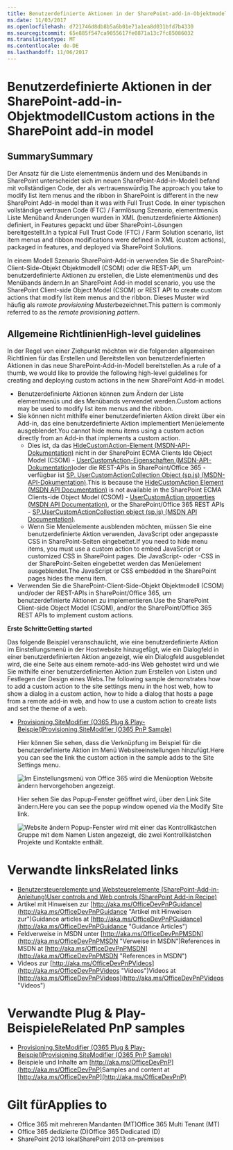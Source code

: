 ```yaml
---
title: Benutzerdefinierte Aktionen in der SharePoint-add-in-Objektmodell
ms.date: 11/03/2017
ms.openlocfilehash: d721746d8db8b5a6b01e71a1ea8d031bfd7b4330
ms.sourcegitcommit: 65e885f547ca9055617fe0871a13c7fc85086032
ms.translationtype: MT
ms.contentlocale: de-DE
ms.lasthandoff: 11/06/2017
---
```

<a name="custom-actions-in-the-sharepoint-add-in-model"></a><span data-ttu-id="72c54-102">Benutzerdefinierte Aktionen in der SharePoint-add-in-Objektmodell</span><span class="sxs-lookup"><span data-stu-id="72c54-102">Custom actions in the SharePoint add-in model</span></span>
=============================================

<a name="summary"></a><span data-ttu-id="72c54-103">Summary</span><span class="sxs-lookup"><span data-stu-id="72c54-103">Summary</span></span>
-------

<span data-ttu-id="72c54-104">Der Ansatz für die Liste elementmenüs ändern und des Menübands in SharePoint unterscheidet sich im neuen SharePoint-Add-in-Modell befand mit vollständigen Code, der als vertrauenswürdig.</span><span class="sxs-lookup"><span data-stu-id="72c54-104">The approach you take to modify list item menus and the ribbon in SharePoint is different in the new SharePoint Add-in model than it was with Full Trust Code.</span></span> <span data-ttu-id="72c54-105">In einer typischen vollständige vertrauen Code (FTC) / Farmlösung Szenario, elementmenüs Liste Menüband Änderungen wurden in XML (benutzerdefinierte Aktionen) definiert, in Features gepackt und über SharePoint-Lösungen bereitgestellt.</span><span class="sxs-lookup"><span data-stu-id="72c54-105">In a typical Full Trust Code (FTC) / Farm Solution scenario, list item menus and ribbon modifications were defined in XML (custom actions), packaged in features, and deployed via SharePoint Solutions.</span></span>

<span data-ttu-id="72c54-106">In einem Modell Szenario SharePoint-Add-in verwenden Sie die SharePoint-Client-Side-Objekt Objektmodell (CSOM) oder die REST-API, um benutzerdefinierte Aktionen zu erstellen, die Liste elementmenüs und des Menübands ändern.</span><span class="sxs-lookup"><span data-stu-id="72c54-106">In an SharePoint Add-in model scenario, you use the SharePoint Client-side Object Model (CSOM) or REST API to create custom actions that modify list item menus and the ribbon.</span></span> <span data-ttu-id="72c54-107">Dieses Muster wird häufig als *remote provisioning Muster*bezeichnet.</span><span class="sxs-lookup"><span data-stu-id="72c54-107">This pattern is commonly referred to as the *remote provisioning pattern*.</span></span>

<a name="high-level-guidelines"></a><span data-ttu-id="72c54-108">Allgemeine Richtlinien</span><span class="sxs-lookup"><span data-stu-id="72c54-108">High-level guidelines</span></span>
---------------------

<span data-ttu-id="72c54-109">In der Regel von einer Ziehpunkt möchten wir die folgenden allgemeinen Richtlinien für das Erstellen und Bereitstellen von benutzerdefinierten Aktionen in das neue SharePoint-Add-in-Modell bereitstellen.</span><span class="sxs-lookup"><span data-stu-id="72c54-109">As a rule of a thumb, we would like to provide the following high-level guidelines for creating and deploying custom actions in the new SharePoint Add-in model.</span></span>

- <span data-ttu-id="72c54-110">Benutzerdefinierte Aktionen können zum Ändern der Liste elementmenüs und des Menübands verwendet werden.</span><span class="sxs-lookup"><span data-stu-id="72c54-110">Custom actions may be used to modify list item menus and the ribbon.</span></span>
- <span data-ttu-id="72c54-111">Sie können nicht mithilfe einer benutzerdefinierten Aktion direkt über ein Add-in, das eine benutzerdefinierte Aktion implementiert Menüelemente ausgeblendet.</span><span class="sxs-lookup"><span data-stu-id="72c54-111">You cannot hide menu items using a custom action directly from an Add-in that implements a custom action.</span></span>
    + <span data-ttu-id="72c54-112">Dies ist, da das [HideCustomAction-Element (MSDN-API-Dokumentation)](https://msdn.microsoft.com/en-us/library/office/ms414790.aspx) nicht in der SharePoint ECMA Clients Ide Object Model (CSOM) - [UserCustomAction-Eigenschaften (MSDN-API-Dokumentation)](https://msdn.microsoft.com/en-us/library/microsoft.sharepoint.client.usercustomaction_properties.aspx)oder die REST-APIs in SharePoint/Office 365 - verfügbar ist [SP. UserCustomActionCollection Object (sp.js) (MSDN-API-Dokumentation)](https://msdn.microsoft.com/en-us/library/office/jj247124.aspx).</span><span class="sxs-lookup"><span data-stu-id="72c54-112">This is because the [HideCustomAction Element (MSDN API Documentation)](https://msdn.microsoft.com/en-us/library/office/ms414790.aspx) is not available in the SharePoint ECMA Clients-ide Object Model (CSOM) - [UserCustomAction properties (MSDN API Documentation)](https://msdn.microsoft.com/en-us/library/microsoft.sharepoint.client.usercustomaction_properties.aspx), or the SharePoint/Office 365 REST APIs - [SP.UserCustomActionCollection object (sp.js) (MSDN API Documentation)](https://msdn.microsoft.com/en-us/library/office/jj247124.aspx).</span></span>
    + <span data-ttu-id="72c54-113">Wenn Sie Menüelemente ausblenden möchten, müssen Sie eine benutzerdefinierte Aktion verwenden, JavaScript oder angepasste CSS in SharePoint-Seiten eingebettet.</span><span class="sxs-lookup"><span data-stu-id="72c54-113">If you need to hide menu items, you must use a custom action to embed JavaScript or customized CSS in SharePoint pages.</span></span> <span data-ttu-id="72c54-114">Die JavaScript- oder -CSS in der SharePoint-Seiten eingebettet werden das Menüelement ausgeblendet.</span><span class="sxs-lookup"><span data-stu-id="72c54-114">The JavaScript or CSS embedded in the SharePoint pages hides the menu item.</span></span>
- <span data-ttu-id="72c54-115">Verwenden Sie die SharePoint-Client-Side-Objekt Objektmodell (CSOM) und/oder der REST-APIs in SharePoint/Office 365, um benutzerdefinierte Aktionen zu implementieren.</span><span class="sxs-lookup"><span data-stu-id="72c54-115">Use the SharePoint Client-side Object Model (CSOM), and/or the SharePoint/Office 365 REST APIs to implement custom actions.</span></span>

<span data-ttu-id="72c54-116">**Erste Schritte**</span><span class="sxs-lookup"><span data-stu-id="72c54-116">**Getting started**</span></span>

<span data-ttu-id="72c54-117">Das folgende Beispiel veranschaulicht, wie eine benutzerdefinierte Aktion im Einstellungsmenü in der Hostwebsite hinzugefügt, wie ein Dialogfeld in einer benutzerdefinierten Aktion angezeigt, wie ein Dialogfeld ausgeblendet wird, die eine Seite aus einem remote-add-ins Web gehostet wird und wie Sie mithilfe einer benutzerdefinierten Aktion zum Erstellen von Listen und Festlegen der Design eines Webs.</span><span class="sxs-lookup"><span data-stu-id="72c54-117">The following sample demonstrates how to add a custom action to the site settings menu in the host web, how to show a dialog in a custom action, how to hide a dialog that hosts a page from a remote add-in web, and how to use a custom action to create lists and set the theme of a web.</span></span>

- [<span data-ttu-id="72c54-118">Provisioning.SiteModifier (O365 Plug & Play-Beispiel)</span><span class="sxs-lookup"><span data-stu-id="72c54-118">Provisioning.SiteModifier (O365 PnP Sample)</span></span>](https://github.com/SharePoint/PnP/tree/master/Samples/Provisioning.SiteModifier)

    <span data-ttu-id="72c54-119">Hier können Sie sehen, dass die Verknüpfung im Beispiel für die benutzerdefinierte Aktion im Menü Websiteeinstellungen hinzufügt.</span><span class="sxs-lookup"><span data-stu-id="72c54-119">Here you can see the link the custom action in the sample adds to the Site Settings menu.</span></span>
    
    ![Im Einstellungsmenü von Office 365 wird die Menüoption Website ändern hervorgehoben angezeigt.](media/Recipes/CustomActions/Custom-Action-In-Site-Settings.png)
    
    <span data-ttu-id="72c54-121">Hier sehen Sie das Popup-Fenster geöffnet wird, über den Link Site ändern.</span><span class="sxs-lookup"><span data-stu-id="72c54-121">Here you can see the popup window opened via the Modify Site link.</span></span>
    
    ![Website ändern Popup-Fenster wird mit einer das Kontrollkästchen Gruppe mit dem Namen Listen angezeigt, die zwei Kontrollkästchen Projekte und Kontakte enthält.](media/Recipes/CustomActions/Custom-Action-Popup-Menu.png)

<a name="related-links"></a><span data-ttu-id="72c54-125">Verwandte links</span><span class="sxs-lookup"><span data-stu-id="72c54-125">Related links</span></span>
=============

- [<span data-ttu-id="72c54-126">Benutzersteuerelemente und Websteuerelemente (SharePoint-Add-in-Anleitung)</span><span class="sxs-lookup"><span data-stu-id="72c54-126">User controls and Web controls (SharePoint Add-in Recipe)</span></span>](user-controls-and-web-controls-sharepoint-add-in.md)
- <span data-ttu-id="72c54-127">Artikel mit Hinweisen zur [http://aka.ms/OfficeDevPnPGuidance](http://aka.ms/OfficeDevPnPGuidance "Artikel mit Hinweisen zur")</span><span class="sxs-lookup"><span data-stu-id="72c54-127">Guidance articles at [http://aka.ms/OfficeDevPnPGuidance](http://aka.ms/OfficeDevPnPGuidance "Guidance Articles")</span></span>
- <span data-ttu-id="72c54-128">Feldverweise in MSDN unter [http://aka.ms/OfficeDevPnPMSDN](http://aka.ms/OfficeDevPnPMSDN "Verweise in MSDN")</span><span class="sxs-lookup"><span data-stu-id="72c54-128">References in MSDN at [http://aka.ms/OfficeDevPnPMSDN](http://aka.ms/OfficeDevPnPMSDN "References in MSDN")</span></span>
- <span data-ttu-id="72c54-129">Videos zur [http://aka.ms/OfficeDevPnPVideos](http://aka.ms/OfficeDevPnPVideos "Videos")</span><span class="sxs-lookup"><span data-stu-id="72c54-129">Videos at [http://aka.ms/OfficeDevPnPVideos](http://aka.ms/OfficeDevPnPVideos "Videos")</span></span>

<a name="related-pnp-samples"></a><span data-ttu-id="72c54-130">Verwandte Plug & Play-Beispiele</span><span class="sxs-lookup"><span data-stu-id="72c54-130">Related PnP samples</span></span>
===================

- [<span data-ttu-id="72c54-131">Provisioning.SiteModifier (O365 Plug & Play-Beispiel)</span><span class="sxs-lookup"><span data-stu-id="72c54-131">Provisioning.SiteModifier (O365 PnP Sample)</span></span>](https://github.com/SharePoint/PnP/tree/master/Samples/Provisioning.SiteModifier)
- <span data-ttu-id="72c54-132">Beispiele und Inhalte am [http://aka.ms/OfficeDevPnP](http://aka.ms/OfficeDevPnP)</span><span class="sxs-lookup"><span data-stu-id="72c54-132">Samples and content at [http://aka.ms/OfficeDevPnP](http://aka.ms/OfficeDevPnP)</span></span>

<a name="applies-to"></a><span data-ttu-id="72c54-133">Gilt für</span><span class="sxs-lookup"><span data-stu-id="72c54-133">Applies to</span></span>
==========
- <span data-ttu-id="72c54-134">Office 365 mit mehreren Mandanten (MT)</span><span class="sxs-lookup"><span data-stu-id="72c54-134">Office 365 Multi Tenant (MT)</span></span>
- <span data-ttu-id="72c54-135">Office 365 dedizierte (D)</span><span class="sxs-lookup"><span data-stu-id="72c54-135">Office 365 Dedicated (D)</span></span>
- <span data-ttu-id="72c54-136">SharePoint 2013 lokal</span><span class="sxs-lookup"><span data-stu-id="72c54-136">SharePoint 2013 on-premises</span></span>
